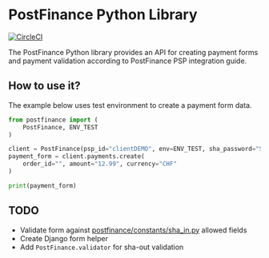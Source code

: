 # PostFinance Python Library

[![CircleCI](https://circleci.com/gh/niespodd/python-postfinance/tree/master.svg?style=svg)](https://circleci.com/gh/niespodd/python-postfinance/tree/master)

The PostFinance Python library provides an API for creating payment forms and payment validation according to PostFinance PSP integration guide.

## How to use it?

The example below uses test environment to create a payment form data.

```python
from postfinance import (
    PostFinance, ENV_TEST
)

client = PostFinance(psp_id="clientDEMO", env=ENV_TEST, sha_password="SuperSecret123?!")
payment_form = client.payments.create(
    order_id="", amount="12.99", currency="CHF"
)

print(payment_form)


```

## TODO
* Validate form against [postfinance/constants/sha_in.py](postfinance/constants/sha_in.py) allowed fields
* Create Django form helper
* Add `PostFinance.validator` for sha-out validation
